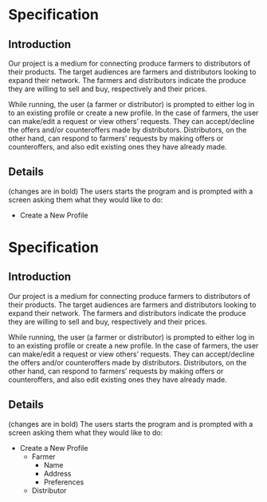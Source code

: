 # Specification

## Introduction

Our project is a medium for connecting produce farmers to distributors of their products. The target audiences are farmers and distributors looking to expand their network. The farmers and distributors indicate the produce they are willing to sell and buy, respectively and their prices.

While running, the user (a farmer or distributor) is prompted to either log in to an existing profile or create a new profile. In the case of farmers, the user can make/edit a request or view others’ requests. They can accept/decline the offers and/or counteroffers made by distributors. Distributors, on the other hand, can respond to farmers’ requests by making offers or counteroffers, and also edit existing ones they have already made.

## Details

(changes are in bold)
The users starts the program and is prompted with a screen asking them what they would like to do:

- Create a New Profile
# Specification

## Introduction

Our project is a medium for connecting produce farmers to distributors of their products. The target audiences are farmers and distributors looking to expand their network. The farmers and distributors indicate the produce they are willing to sell and buy, respectively and their prices.

While running, the user (a farmer or distributor) is prompted to either log in to an existing profile or create a new profile. In the case of farmers, the user can make/edit a request or view others’ requests. They can accept/decline the offers and/or counteroffers made by distributors. Distributors, on the other hand, can respond to farmers’ requests by making offers or counteroffers, and also edit existing ones they have already made.

## Details

(changes are in bold)
The users starts the program and is prompted with a screen asking them what they would like to do:

- Create a New Profile
    * Farmer
        + Name
        + Address
        + Preferences
    * Distributor
